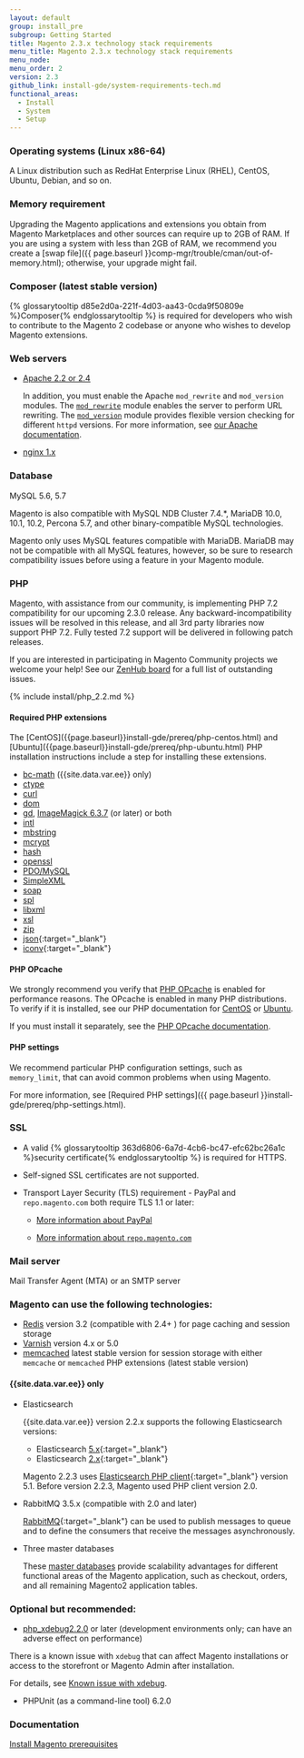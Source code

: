 ```yaml
---
layout: default
group: install_pre
subgroup: Getting Started
title: Magento 2.3.x technology stack requirements
menu_title: Magento 2.3.x technology stack requirements
menu_node:
menu_order: 2
version: 2.3
github_link: install-gde/system-requirements-tech.md
functional_areas:
  - Install
  - System
  - Setup
---
```


### Operating systems (Linux x86-64)
A Linux distribution such as RedHat Enterprise Linux (RHEL), CentOS, Ubuntu, Debian, and so on.

### Memory requirement
Upgrading the Magento applications and extensions you obtain from Magento Marketplaces and other sources can require up to 2GB of RAM. If you are using a system with less than 2GB of RAM, we recommend you create a [swap file]({{ page.baseurl }}comp-mgr/trouble/cman/out-of-memory.html); otherwise, your upgrade might fail.

### Composer (latest stable version)
{% glossarytooltip d85e2d0a-221f-4d03-aa43-0cda9f50809e %}Composer{% endglossarytooltip %} is required for developers who wish to contribute to the Magento 2 codebase or anyone who wishes to develop Magento extensions.

### Web servers
*	<a href="http://httpd.apache.org/download.cgi" target="&#95;blank">Apache 2.2 or 2.4</a>

	In addition, you must enable the Apache `mod_rewrite` and `mod_version` modules. The [`mod_rewrite`](https://httpd.apache.org/docs/2.4/mod/mod_rewrite.html) module enables the server to perform URL rewriting. The [`mod_version`](https://httpd.apache.org/docs/2.4/mod/mod_version.html) module provides flexible version checking for different `httpd` versions. For more information, see <a href="{{page.baseurl}}install-gde/prereq/apache.html">our Apache documentation</a>.

*	<a href="https://nginx.org/en/download.html" target="&#95;blank">nginx 1.x</a>

### Database
MySQL 5.6, 5.7

Magento is also compatible with MySQL NDB Cluster 7.4.&#42;, MariaDB 10.0, 10.1, 10.2, Percona 5.7, and other binary-compatible MySQL technologies.

<div class="bs-callout bs-callout-info" id="info" markdown="1">
Magento only uses MySQL features compatible with MariaDB. MariaDB may not be compatible with all MySQL features, however, so be sure to research compatibility issues before using a feature in your Magento module.
</div>

### PHP

<div class="bs-callout bs-callout-info" id="info" markdown="1">
Magento, with assistance from our community, is implementing PHP 7.2 compatibility for our upcoming 2.3.0 release. Any backward-incompatibility issues will be resolved in this release, and all 3rd party libraries now support PHP 7.2. Fully tested 7.2 support will be delivered in following patch releases.

If you are interested in participating in Magento Community projects we welcome your help! See our <a href="https://app.zenhub.com/workspace/o/magento-engcom/php-7.2-support/boards?repos=116423356,116426364,115111902" target="_blank">ZenHub board</a> for a full list of outstanding issues.
</div>

{% include install/php_2.2.md %}

#### Required PHP extensions

<div class="bs-callout bs-callout-info" id="info" markdown="1">
The [CentOS]({{page.baseurl}}install-gde/prereq/php-centos.html) and [Ubuntu]({{page.baseurl}}install-gde/prereq/php-ubuntu.html) PHP installation instructions include a step for installing these extensions.
</div>

*	<a href="http://php.net/manual/en/book.bc.php" target="&#95;blank">bc-math</a> ({{site.data.var.ee}} only)
* <a href="http://php.net/manual/en/book.ctype.php" target="&#95;blank">ctype</a>
*	<a href="http://php.net/manual/en/book.curl.php" target="&#95;blank">curl</a>
* <a href="http://php.net/manual/en/book.dom.php" target="&#95;blank">dom</a>
*	<a href="http://php.net/manual/en/book.image.php" target="&#95;blank">gd</a>, <a href="http://php.net/manual/en/book.imagick.php" target="&#95;blank">ImageMagick 6.3.7</a> (or later) or both
*	<a href="http://php.net/manual/en/book.intl.php" target="&#95;blank">intl</a>
*	<a href="http://php.net/manual/en/book.mbstring.php" target="&#95;blank">mbstring</a>
*	<a href="http://php.net/manual/en/book.mcrypt.php" target="&#95;blank">mcrypt</a>
*	<a href="http://php.net/manual/en/book.hash.php" target="&#95;blank">hash</a>
*	<a href="http://php.net/manual/en/book.openssl.php" target="&#95;blank">openssl</a>
*	<a href="http://php.net/manual/en/ref.pdo-mysql.php" target="&#95;blank">PDO/MySQL</a>
*	<a href="http://php.net/manual/en/book.simplexml.php" target="&#95;blank">SimpleXML</a>
*	<a href="http://php.net/manual/en/book.soap.php" target="&#95;blank">soap</a>
* <a href="http://php.net/manual/en/book.spl.php" target="&#95;blank">spl</a>
*	<a href="http://php.net/manual/en/book.libxml.php" target="&#95;blank">libxml</a>
*	<a href="http://php.net/manual/en/book.xsl.php" target="&#95;blank">xsl</a>
*	<a href="http://php.net/manual/en/book.zip.php" target="&#95;blank">zip</a>
*	[json](http://php.net/manual/en/book.json.php){:target="&#95;blank"}
*	[iconv](http://php.net/manual/en/book.iconv.php){:target="&#95;blank"}

#### PHP OPcache
We strongly recommend you verify that  <a href="http://php.net/manual/en/intro.opcache.php" target="&#95;blank">PHP OPcache</a> is enabled for performance reasons. The OPcache is enabled in many PHP distributions. To verify if it is installed, see our PHP documentation for <a href="{{page.baseurl}}install-gde/prereq/php-centos.html" target="&#95;blank">CentOS</a> or <a href="{{page.baseurl}}install-gde/prereq/php-ubuntu.html" target="&#95;blank">Ubuntu</a>.

If you must install it separately, see the <a href="http://php.net/manual/en/opcache.setup.php" target="&#95;blank">PHP OPcache documentation</a>.

#### PHP settings
We recommend particular PHP configuration settings, such as `memory_limit`, that can avoid common problems when using Magento.

For more information, see [Required PHP settings]({{ page.baseurl }}install-gde/prereq/php-settings.html).

### SSL
*	A valid {% glossarytooltip 363d6806-6a7d-4cb6-bc47-efc62bc26a1c %}security certificate{% endglossarytooltip %} is required for HTTPS.
*	Self-signed SSL certificates are not supported.
*	Transport Layer Security (TLS) requirement - PayPal and `repo.magento.com` both require TLS 1.1 or later:

	*	[More information about PayPal]({{page.baseurl}}install-gde/system-requirements_tls1-2.html)

	*	[More information about `repo.magento.com`](http://devdocs.magento.com/guides/v2.1/release-notes/tech_bull_tls-repo.html)

### Mail server
Mail Transfer Agent (MTA) or an SMTP server

### Magento can use the following technologies:
*	<a href="{{page.baseurl}}config-guide/redis/config-redis.html">Redis</a> version 3.2 (compatible with 2.4+ ) for page caching and session storage
*	<a href="{{page.baseurl}}config-guide/varnish/config-varnish.html">Varnish</a> version 4.x or 5.0
*	<a href="{{page.baseurl}}config-guide/memcache/memcache.html">memcached</a> latest stable version for session storage with either `memcache` or `memcached` PHP extensions (latest stable version)

####	{{site.data.var.ee}} only

*	Elasticsearch

    {{site.data.var.ee}} version 2.2.x supports the following Elasticsearch versions:

    *	Elasticsearch [5.x](https://www.elastic.co/downloads/past-releases/elasticsearch-5-2-2){:target="&#95;blank"}
    *	Elasticsearch [2.x](https://www.elastic.co/downloads/past-releases/elasticsearch-2-4-5){:target="&#95;blank"}

    Magento 2.2.3 uses [Elasticsearch PHP client](https://github.com/elastic/elasticsearch-php){:target="&#95;blank"} version 5.1. Before version 2.2.3, Magento used PHP client version 2.0.

*	RabbitMQ 3.5.x (compatible with 2.0 and later)

    [RabbitMQ]({{page.baseurl}}config-guide/mq/rabbitmq-overview.html){:target="&#95;blank"} can be used to publish messages to queue and to define the consumers that receive the messages asynchronously.

*	Three master databases

    These <a href="{{page.baseurl}}config-guide/multi-master/multi-master.html">master databases</a> provide scalability advantages for different functional areas of the Magento application, such as checkout, orders, and all remaining Magento2 application tables.

### Optional but recommended:
*	<a href="http://xdebug.org/download.php" target="&#95;blank">php_xdebug2.2.0</a> or later (development environments only; can have an adverse effect on performance)

<div class="bs-callout bs-callout-info" id="info">
	<p>There is a known issue with <code>xdebug</code> that can affect Magento installations or access to the storefront or Magento Admin after installation.</p>
	<p>For details, see <a href="{{page.baseurl}}install-gde/trouble/tshoot_install-issues.html#known-devbeta-xdebug">Known issue with xdebug</a>.</p>
</div>

*	PHPUnit (as a command-line tool) 6.2.0

### Documentation
<a href="{{page.baseurl}}install-gde/prereq/prereq-overview.html">Install Magento prerequisites</a>
